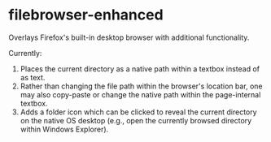 filebrowser-enhanced
====================

Overlays Firefox's built-in desktop browser with additional functionality.

Currently:

1. Places the current directory as a native path within a textbox instead of as text.
1. Rather than changing the file path within the browser's location bar, one may also copy-paste or change the native path within the page-internal textbox.
1. Adds a folder icon which can be clicked to reveal the current directory on the native OS desktop (e.g., open the currently browsed directory within Windows Explorer).
